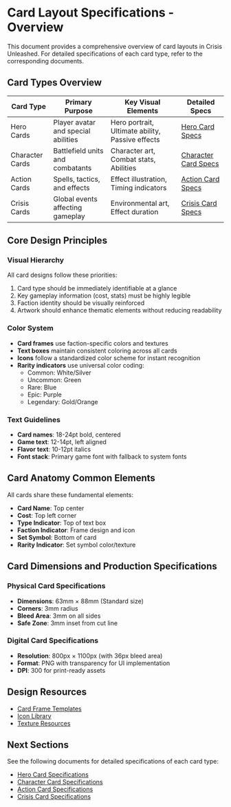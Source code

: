 # Card Layout Specifications - Overview

This document provides a comprehensive overview of card layouts in Crisis Unleashed. For detailed specifications of each card type, refer to the corresponding documents.

## Card Types Overview

| Card Type | Primary Purpose | Key Visual Elements | Detailed Specs |
|-----------|----------------|---------------------|----------------|
| Hero Cards | Player avatar and special abilities | Hero portrait, Ultimate ability, Passive effects | [Hero Card Specs](hero_card_specs.md) |
| Character Cards | Battlefield units and combatants | Character art, Combat stats, Abilities | [Character Card Specs](character_card_specs.md) |
| Action Cards | Spells, tactics, and effects | Effect illustration, Timing indicators | [Action Card Specs](action_card_specs.md) |
| Crisis Cards | Global events affecting gameplay | Environmental art, Effect duration | [Crisis Card Specs](crisis_card_specs.md) |

## Core Design Principles

### Visual Hierarchy

All card designs follow these priorities:

1. Card type should be immediately identifiable at a glance
2. Key gameplay information (cost, stats) must be highly legible
3. Faction identity should be visually reinforced
4. Artwork should enhance thematic elements without reducing readability

### Color System

- **Card frames** use faction-specific colors and textures
- **Text boxes** maintain consistent coloring across all cards
- **Icons** follow a standardized color scheme for instant recognition
- **Rarity indicators** use universal color coding:
  - Common: White/Silver
  - Uncommon: Green
  - Rare: Blue
  - Epic: Purple
  - Legendary: Gold/Orange

### Text Guidelines

- **Card names**: 18-24pt bold, centered
- **Game text**: 12-14pt, left aligned
- **Flavor text**: 10-12pt italics
- **Font stack**: Primary game font with fallback to system fonts

## Card Anatomy Common Elements

All cards share these fundamental elements:

- **Card Name**: Top center
- **Cost**: Top left corner
- **Type Indicator**: Top of text box
- **Faction Indicator**: Frame design and icon
- **Set Symbol**: Bottom of card
- **Rarity Indicator**: Set symbol color/texture

## Card Dimensions and Production Specifications

### Physical Card Specifications

- **Dimensions**: 63mm × 88mm (Standard size)
- **Corners**: 3mm radius
- **Bleed Area**: 3mm on all sides
- **Safe Zone**: 3mm inset from cut line

### Digital Card Specifications

- **Resolution**: 800px × 1100px (with 36px bleed area)
- **Format**: PNG with transparency for UI implementation
- **DPI**: 300 for print-ready assets

## Design Resources

- [Card Frame Templates](../design/templates/card_frames/)
- [Icon Library](../design/icons/)
- [Texture Resources](../design/textures/)

## Next Sections

See the following documents for detailed specifications of each card type:

- [Hero Card Specifications](hero_card_specs.md)
- [Character Card Specifications](character_card_specs.md)
- [Action Card Specifications](action_card_specs.md)
- [Crisis Card Specifications](crisis_card_specs.md)
